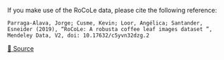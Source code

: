 If you make use of the RoCoLe data, please cite the following reference:

``` APA
Parraga-Alava, Jorge; Cusme, Kevin; Loor, Angélica; Santander, Esneider (2019), “RoCoLe: A robusta coffee leaf images dataset ”, Mendeley Data, V2, doi: 10.17632/c5yvn32dzg.2
```

[🔗 Source](https://data.mendeley.com/datasets/c5yvn32dzg/2)
